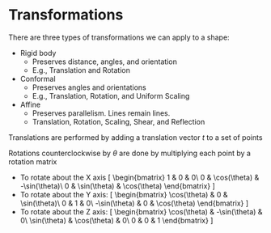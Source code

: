 # Transformations

There are three types of transformations we can apply to a shape:
* Rigid body
  * Preserves distance, angles, and orientation
  * E.g., Translation and Rotation
* Conformal
  * Preserves angles and orientations
  * E.g., Translation, Rotation, and Uniform Scaling
* Affine
  * Preserves parallelism. Lines remain lines.
  * Translation, Rotation, Scaling, Shear, and Reflection

Translations are performed by adding a translation vector $t$ to a set of
points

Rotations counterclockwise by $\theta$ are done by multiplying each point by a
rotation matrix
* To rotate about the X axis
\[
\begin{bmatrix}
1 & 0            & 0\\
0 & \cos(\theta) & -\sin(\theta)\\
0 & \sin(\theta) & \cos(\theta)
\end{bmatrix}
\]
* To rotate about the Y axis:
\[
\begin{bmatrix}
\cos(\theta)  & 0 & \sin(\theta)\\
0             & 1 & 0\\
-\sin(\theta) & 0 & \cos(\theta)
\end{bmatrix}
\]
* To rotate about the Z axis:
\[
\begin{bmatrix}
\cos(\theta) & -\sin(\theta) & 0\\
\sin(\theta) & \cos(\theta)  & 0\\
0            & 0             & 1
\end{bmatrix}
\]
